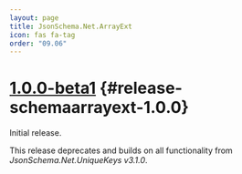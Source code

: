 ```yaml
---
layout: page
title: JsonSchema.Net.ArrayExt
icon: fas fa-tag
order: "09.06"
---
```

# [1.0.0-beta1](https://github.com/gregsdennis/json-everything/pull/120) {#release-schemaarrayext-1.0.0}

Initial release.

This release deprecates and builds on all functionality from _JsonSchema.Net.UniqueKeys v3.1.0_.